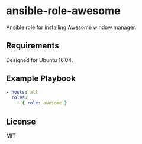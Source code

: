 # ansible-role-awesome

Ansible role for installing Awesome window manager.

## Requirements

Designed for Ubuntu 16.04.

## Example Playbook

```yml
- hosts: all
  roles: 
    - { role: awesome }
```

## License

MIT

